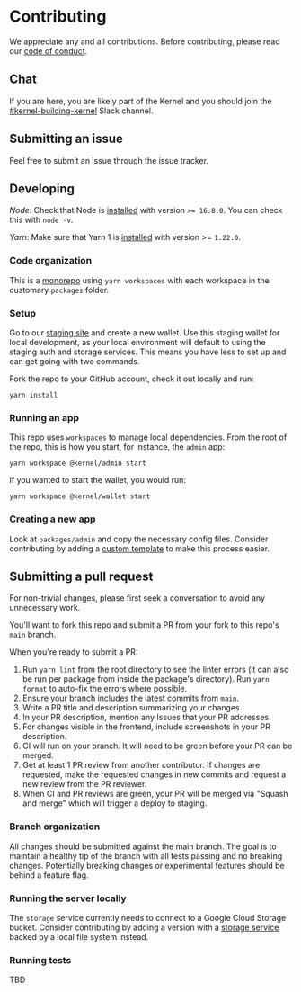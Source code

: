 # Contributing

We appreciate any and all contributions. Before contributing, please read our [code of conduct](CODE_OF_CONDUCT.md).

## Chat

If you are here, you are likely part of the Kernel and you should join the [#kernel-building-kernel](https://app.slack.com/client/T016DS66R99/C031ES44SA3) Slack channel.

## Submitting an issue

Feel free to submit an issue through the issue tracker.

## Developing

_Node_: Check that Node is [installed](https://nodejs.org/en/download/) with version `>= 16.8.0`. You can check this with `node -v`.

_Yarn_: Make sure that Yarn 1 is [installed](https://classic.yarnpkg.com/en/docs/install) with version >= `1.22.0`.

### Code organization

This is a [monorepo](https://danluu.com/monorepo/) using `yarn workspaces` with each workspace in the customary `packages` folder. 

### Setup

Go to our [staging site](https://staging.wallet.kernel.community) and create a new wallet. Use this staging wallet for local development, as your local environment will default to using the staging auth and storage services. This means you have less to set up and can get going with two commands.

Fork the repo to your GitHub account, check it out locally and run:

`yarn install`

### Running an app

This repo uses `workspaces` to manage local dependencies. From the root of the repo, this is how you start, for instance, the `admin` app:

```
yarn workspace @kernel/admin start
```

If you wanted to start the wallet, you would run:

```
yarn workspace @kernel/wallet start
```

### Creating a new app

Look at `packages/admin` and copy the necessary config files. Consider contributing by adding a [custom template](https://create-react-app.dev/docs/custom-templates/) to make this process easier.

## Submitting a pull request

For non-trivial changes, please first seek a conversation to avoid any unnecessary work.

You'll want to fork this repo and submit a PR from your fork to this repo's `main` branch.

When you're ready to submit a PR:

1. Run `yarn lint` from the root directory to see the linter errors (it can also be run per package from inside the package's directory). Run `yarn format` to auto-fix the errors where possible.
1. Ensure your branch includes the latest commits from `main`.
1. Write a PR title and description summarizing your changes.
1. In your PR description, mention any Issues that your PR addresses.
1. For changes visible in the frontend, include screenshots in your PR description.
1. CI will run on your branch. It will need to be green before your PR can be merged.
1. Get at least 1 PR review from another contributor. If changes are requested, make the requested changes in new commits and request a new review from the PR reviewer.
1. When CI and PR reviews are green, your PR will be merged via "Squash and merge" which will trigger a deploy to staging.

### Branch organization

All changes should be submitted against the main branch. The goal is to maintain a healthy tip of the branch with all tests passing and no breaking changes. Potentially breaking changes or experimental features should be behind a feature flag.

### Running the server locally

The `storage` service currently needs to connect to a Google Cloud Storage bucket. Consider contributing by adding a version with a [storage service](https://github.com/kernel-community/services/blob/main/packages/storage/src/services/storage.js) backed by a local file system instead.

### Running tests

TBD


